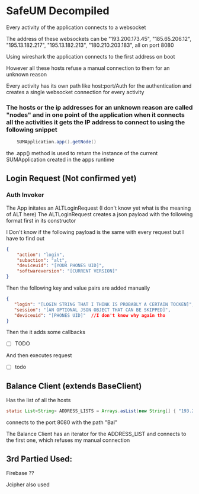 # SafeUM Decompiled

Every activity of the application connects to a websocket

The address of these websockets can be
"193.200.173.45", "185.65.206.12", "195.13.182.217", "195.13.182.213", "180.210.203.183", all on port 8080

Using wireshark the application connects to the first address on boot

However all these hosts refuse a manual connection to them for an unknown reason

Every activity has its own path like host:port/Auth for the authentication and creates a single websocket connection for every activity

### The hosts or the ip addresses for an unknown reason are called "nodes" and in one point of the application when it connects all the activities it gets the IP address to connect to using the following snippet

```java
    SUMApplication.app().getNode()
```

the .app() method is used to return the instance of the current SUMApplication created in the apps runtime

## Login Request (Not confirmed yet)

### Auth Invoker

The App initates an ALTLoginRequest (I don't know yet what is the meaning of ALT here)
The ALTLoginRequest creates a json payload with the following format first in its constructor

I Don't know if the following payload is the same with every request but I have to find out

```json
{
    "action": "login",
    "subaction": "alt",
    "deviceuid": "[YOUR PHONES UID]",
    "softwareversion": "[CURRENT VERSION]"
}
```

Then the following key and value pairs are added manually

```json
{
   "login": "[LOGIN STRING THAT I THINK IS PROBABLY A CERTAIN TOCKEN]",
   "session": "[AN OPTIONAL JSON OBJECT THAT CAN BE SKIPPED]",
   "deviceuid": "[PHONES UID]"  //I don't know why again tho  
}
```

Then the it adds some callbacks
- [ ] TODO

And then executes request
- [ ] todo

## Balance Client (extends BaseClient)

Has the list of all the hosts
```java 
static List<String> ADDRESS_LISTS = Arrays.asList(new String[] { "193.200.173.45", "185.65.206.12", "195.13.182.217", "195.13.182.213", "180.210.203.183" });
```

connects to the port 8080 with the path "Bal"

The Balance Client has an iterator for the ADDRESS_LIST and connects to the first one, which refuses my manual connection


## 3rd Partied Used:

Firebase ??

Jcipher also used
